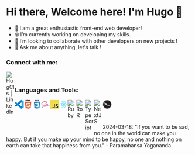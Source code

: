 

# Hi there, Welcome here! I'm Hugo 👋

- 🤖 I am a great enthusiastic front-end web developer!
- 🤓 I’m currently working on developing my skills. 
- 🤝 I’m looking to collaborate with other developers on new projects !
- 💬 Ask me about anything, let's talk ! 


### Connect with me:


[<img align="left" alt="HugCls | LinkedIn" width="24px" src="https://cdn.jsdelivr.net/npm/simple-icons@v3/icons/linkedin.svg" />][linkedin]


<br />

### Languages and Tools:

<img align="left" alt="Visual Studio Code" width="24px" src="https://raw.githubusercontent.com/github/explore/80688e429a7d4ef2fca1e82350fe8e3517d3494d/topics/visual-studio-code/visual-studio-code.png" />
<img align="left" alt="HTML5" width="24px" src="https://raw.githubusercontent.com/github/explore/80688e429a7d4ef2fca1e82350fe8e3517d3494d/topics/html/html.png" />
<img align="left" alt="CSS3" width="24px" src="https://raw.githubusercontent.com/github/explore/80688e429a7d4ef2fca1e82350fe8e3517d3494d/topics/css/css.png" />
<img align="left" alt="Sass" width="24px" src="https://raw.githubusercontent.com/github/explore/80688e429a7d4ef2fca1e82350fe8e3517d3494d/topics/sass/sass.png" />
<img align="left" alt="JavaScript" width="24px" src="https://raw.githubusercontent.com/github/explore/80688e429a7d4ef2fca1e82350fe8e3517d3494d/topics/javascript/javascript.png" />
<img align="left" alt="React" width="24px" src="https://raw.githubusercontent.com/github/explore/80688e429a7d4ef2fca1e82350fe8e3517d3494d/topics/react/react.png" />
<img align="left" alt="Ruby" width="24px" src="https://upload.wikimedia.org/wikipedia/commons/7/73/Ruby_logo.svg" />
<img align="left" alt="RoR" width="24px" src="https://upload.wikimedia.org/wikipedia/commons/1/16/Ruby_on_Rails-logo.png" />
<img align="left" alt="TypeScript" width="24px" src="https://upload.wikimedia.org/wikipedia/commons/4/4c/Typescript_logo_2020.svg"/>
<img align="left" alt="NextJS" width="24px" src="https://upload.wikimedia.org/wikipedia/commons/8/8e/Nextjs-logo.svg"/>
<img align="left" alt="Terminal" width="24px" src="https://raw.githubusercontent.com/github/explore/80688e429a7d4ef2fca1e82350fe8e3517d3494d/topics/terminal/terminal.png" />   
<br/>



[linkedin]: https://www.linkedin.com/in/hugo-claisse-b9a22a222/

<br />
<br />




2024-03-18: "If you want to be sad, no one in the world can make you happy. But if you make up your mind to be happy, no one and nothing on earth can take that happiness from you." - Paramahansa Yogananda